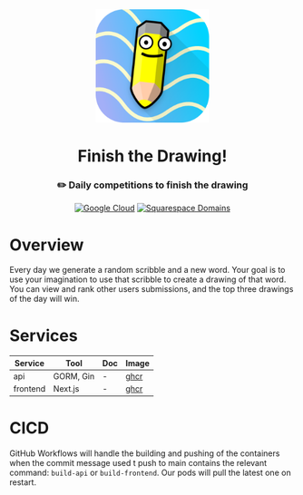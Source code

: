 <div align="center">

<img src="frontend/public/icons/icon-512.png" width="200"/>

  <h1>Finish the Drawing!</h1>

  <h3>✏️ Daily competitions to finish the drawing</h3>

[![Google Cloud](https://img.shields.io/badge/Google_Cloud-4285F4?style=for-the-badge&logo=google-cloud&logoColor=white)](https://console.cloud.google.com/compute/instances?authuser=1&project=finish-the-drawing-413709)
[![Squarespace Domains](https://img.shields.io/badge/Squarespace%20Domains-green?style=flat&link=https://img.shields.io/badge/https%3A%2F%2Faccount.squarespace.com%2Fdomains)](https://account.squarespace.com/domains)

</div>

# Overview

Every day we generate a random scribble and a new word. Your goal is to use your imagination to use that scribble to create a drawing of that word. You can view and rank other users submissions, and the top three drawings of the day will win.

# Services

| Service  | Tool      | Doc | Image                                                                 |
| -------- | --------- | --- | --------------------------------------------------------------------- |
| api      | GORM, Gin | -   | [ghcr](https://github.com/nbaker47/ftd/pkgs/container/ftd%2Fapi)      |
| frontend | Next.js   | -   | [ghcr](https://github.com/nbaker47/ftd/pkgs/container/ftd%2Ffrontend) |

# CICD

GitHub Workflows will handle the building and pushing of the containers when the commit message used t push to main contains the relevant command: `build-api` or `build-frontend`. Our pods will pull the latest one on restart.
